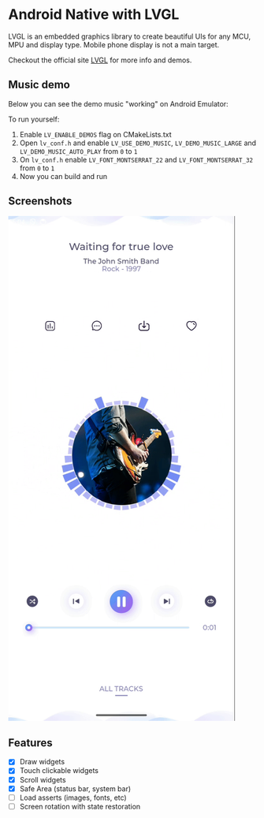 # Android Native with LVGL

LVGL is an embedded graphics library to create beautiful UIs for any MCU, MPU and display type. Mobile phone display is not a main target.

Checkout the official site [LVGL](https://lvgl.io/) for more info and demos.

## Music demo

Below you can see the demo music "working" on Android Emulator:

To run yourself:
1. Enable `LV_ENABLE_DEMOS` flag on CMakeLists.txt
2. Open `lv_conf.h` and enable `LV_USE_DEMO_MUSIC`, `LV_DEMO_MUSIC_LARGE` and `LV_DEMO_MUSIC_AUTO_PLAY` from `0` to `1`
3. On `lv_conf.h` enable `LV_FONT_MONTSERRAT_22` and `LV_FONT_MONTSERRAT_32` from `0` to `1`
4. Now you can build and run

Screenshots
-----------
<img src="demo.gif" alt="Screenshot">

## Features

- [x] Draw widgets
- [x] Touch clickable widgets
- [x] Scroll widgets
- [x] Safe Area (status bar, system bar)
- [ ] Load asserts (images, fonts, etc)
- [ ] Screen rotation with state restoration
